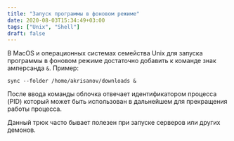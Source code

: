 ```yaml
---
title: "Запуск программы в фоновом режиме"
date: 2020-08-03T15:34:49+03:00
tags: ["Unix", "Shell"]
draft: false
---
```


В MacOS и операционных системах семейства Unix для запуска программы в фоновом режиме достаточно
добавить к команде знак амперсанда `&`. Пример:

```shell
sync --folder /home/akrisanov/downloads &
```

После ввода команды облочка отвечает идентификатором процесса (PID) который может быть использован
в дальнейшем для прекращения работы процесса.

Данный трюк часто бывает полезен при запуске серверов или других демонов.
<!--more-->
